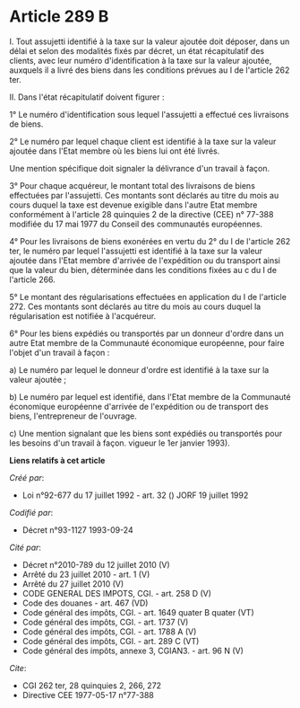 # Article 289 B

I. Tout assujetti identifié à la taxe sur la valeur ajoutée doit déposer, dans un délai et selon des modalités fixés par
décret, un état récapitulatif des clients, avec leur numéro d'identification à la taxe sur la valeur ajoutée, auxquels il a
livré des biens dans les conditions prévues au I de l'article 262 ter.

II. Dans l'état récapitulatif doivent figurer :

1° Le numéro d'identification sous lequel l'assujetti a effectué ces livraisons de biens.

2° Le numéro par lequel chaque client est identifié à la taxe sur la valeur ajoutée dans l'Etat membre où les biens lui ont
été livrés.

Une mention spécifique doit signaler la délivrance d'un travail à façon.

3° Pour chaque acquéreur, le montant total des livraisons de biens effectuées par l'assujetti. Ces montants sont déclarés au
titre du mois au cours duquel la taxe est devenue exigible dans l'autre Etat membre conformément à l'article 28 quinquies 2
de la directive (CEE) n° 77-388 modifiée du 17 mai 1977 du Conseil des communautés européennes.

4° Pour les livraisons de biens exonérées en vertu du 2° du I de l'article 262 ter, le numéro par lequel l'assujetti est
identifié à la taxe sur la valeur ajoutée dans l'Etat membre d'arrivée de l'expédition ou du transport ainsi que la valeur du
bien, déterminée dans les conditions fixées au c du I de l'article 266.

5° Le montant des régularisations effectuées en application du I de l'article 272. Ces montants sont déclarés au titre du
mois au cours duquel la régularisation est notifiée à l'acquéreur.

6° Pour les biens expédiés ou transportés par un donneur d'ordre dans un autre Etat membre de la Communauté économique
européenne, pour faire l'objet d'un travail à façon :

a) Le numéro par lequel le donneur d'ordre est identifié à la taxe sur la valeur ajoutée ;

b) Le numéro par lequel est identifié, dans l'Etat membre de la Communauté économique européenne d'arrivée de l'expédition ou
de transport des biens, l'entrepreneur de l'ouvrage.

c) Une mention signalant que les biens sont expédiés ou transportés pour les besoins d'un travail à façon. vigueur le 1er
janvier 1993).

**Liens relatifs à cet article**

_Créé par_:

  - Loi n°92-677 du 17 juillet 1992 - art. 32 () JORF 19 juillet 1992

_Codifié par_:

  - Décret n°93-1127 1993-09-24

_Cité par_:

  - Décret n°2010-789 du 12 juillet 2010 (V)
  - Arrêté du 23 juillet 2010 - art. 1 (V)
  - Arrêté du 27 juillet 2010 (V)
  - CODE GENERAL DES IMPOTS, CGI. - art. 258 D (V)
  - Code des douanes - art. 467 (VD)
  - Code général des impôts, CGI. - art. 1649 quater B quater (VT)
  - Code général des impôts, CGI. - art. 1737 (V)
  - Code général des impôts, CGI. - art. 1788 A (V)
  - Code général des impôts, CGI. - art. 289 C (VT)
  - Code général des impôts, annexe 3, CGIAN3. - art. 96 N (V)

_Cite_:

  - CGI 262 ter, 28 quinquies 2, 266, 272
  - Directive CEE 1977-05-17 n°77-388
